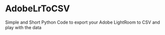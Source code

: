 # AdobeLrToCSV
Simple and Short Python Code to export your Adobe LightRoom to CSV and play with the data
